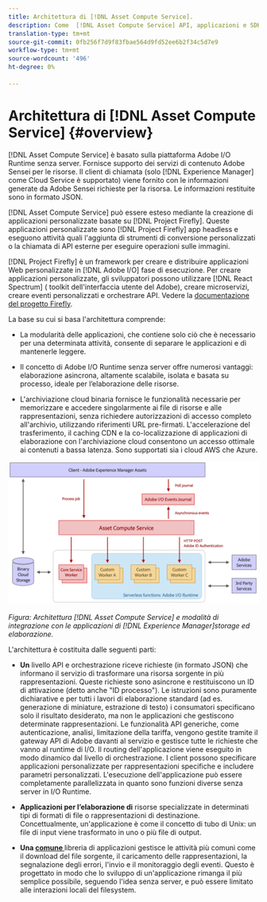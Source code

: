 ```yaml
---
title: Architettura di [!DNL Asset Compute Service].
description: Come  [!DNL Asset Compute Service] API, applicazioni e SDK funzionano insieme per fornire un servizio di elaborazione delle risorse nativo per il cloud.
translation-type: tm+mt
source-git-commit: 0fb256f7d9f83fbae564d9fd52ee6b2f34c5d7e9
workflow-type: tm+mt
source-wordcount: '496'
ht-degree: 0%

---
```



# Architettura di [!DNL Asset Compute Service] {#overview}

[!DNL Asset Compute Service] è basato sulla piattaforma Adobe I/O Runtime senza server. Fornisce  supporto dei servizi di contenuto Adobe Sensei per le risorse. Il client di chiamata (solo [!DNL Experience Manager] come Cloud Service è supportato) viene fornito con le  informazioni generate da Adobe Sensei richieste per la risorsa. Le informazioni restituite sono in formato JSON.

[!DNL Asset Compute Service] può essere esteso mediante la creazione di applicazioni personalizzate basate su  [!DNL Project Firefly]. Queste applicazioni personalizzate sono [!DNL Project Firefly] app headless e eseguono attività quali l&#39;aggiunta di strumenti di conversione personalizzati o la chiamata di API esterne per eseguire operazioni sulle immagini.

[!DNL Project Firefly] è un framework per creare e distribuire applicazioni Web personalizzate in  [!DNL Adobe I/O] fase di esecuzione. Per creare applicazioni personalizzate, gli sviluppatori possono utilizzare [!DNL React Spectrum] ( toolkit dell&#39;interfaccia utente del Adobe), creare microservizi, creare eventi personalizzati e orchestrare API. Vedere la [documentazione del progetto Firefly](https://www.adobe.io/apis/experienceplatform/project-firefly/docs.html).

La base su cui si basa l&#39;architettura comprende:

* La modularità delle applicazioni, che contiene solo ciò che è necessario per una determinata attività, consente di separare le applicazioni e di mantenerle leggere.

* Il concetto di Adobe I/O Runtime senza server offre numerosi vantaggi: elaborazione asincrona, altamente scalabile, isolata e basata su processo, ideale per l’elaborazione delle risorse.

* L&#39;archiviazione cloud binaria fornisce le funzionalità necessarie per memorizzare e accedere singolarmente ai file di risorse e alle rappresentazioni, senza richiedere autorizzazioni di accesso completo all&#39;archivio, utilizzando riferimenti URL pre-firmati. L&#39;accelerazione del trasferimento, il caching CDN e la co-localizzazione di applicazioni di elaborazione con l&#39;archiviazione cloud consentono un accesso ottimale ai contenuti a bassa latenza. Sono supportati sia i cloud AWS che Azure.

![Architettura del servizio  Asset compute](assets/architecture-diagram.png)

*Figura: Architettura  [!DNL Asset Compute Service] e modalità di integrazione con le applicazioni di  [!DNL Experience Manager]storage ed elaborazione.*

L&#39;architettura è costituita dalle seguenti parti:

* **Un** livello API e orchestrazione riceve richieste (in formato JSON) che informano il servizio di trasformare una risorsa sorgente in più rappresentazioni. Queste richieste sono asincrone e restituiscono un ID di attivazione (detto anche &quot;ID processo&quot;). Le istruzioni sono puramente dichiarative e per tutti i lavori di elaborazione standard (ad es. generazione di miniature, estrazione di testo) i consumatori specificano solo il risultato desiderato, ma non le applicazioni che gestiscono determinate rappresentazioni. Le funzionalità API generiche, come autenticazione, analisi, limitazione della tariffa, vengono gestite tramite il gateway API di Adobe  davanti al servizio e gestisce tutte le richieste che vanno al runtime di I/O. Il routing dell&#39;applicazione viene eseguito in modo dinamico dal livello di orchestrazione. I client possono specificare applicazioni personalizzate per rappresentazioni specifiche e includere parametri personalizzati. L&#39;esecuzione dell&#39;applicazione può essere completamente parallelizzata in quanto sono funzioni diverse senza server in I/O Runtime.

* **Applicazioni per l’elaborazione di** risorse specializzate in determinati tipi di formati di file o rappresentazioni di destinazione. Concettualmente, un&#39;applicazione è come il concetto di tubo di Unix: un file di input viene trasformato in uno o più file di output.

* **Una  [comune ](https://github.com/adobe/asset-compute-sdk)** libreria di applicazioni gestisce le attività più comuni come il download del file sorgente, il caricamento delle rappresentazioni, la segnalazione degli errori, l&#39;invio e il monitoraggio degli eventi. Questo è progettato in modo che lo sviluppo di un&#39;applicazione rimanga il più semplice possibile, seguendo l&#39;idea senza server, e può essere limitato alle interazioni locali del filesystem.

<!-- TBD:

* About the YAML file?
* See [https://github.com/AdobeDocs/project-firefly/blob/master/getting_started/first_app.md#5-anatomy-of-a-project-firefly-application](https://github.com/AdobeDocs/project-firefly/blob/master/getting_started/first_app.md#5-anatomy-of-a-project-firefly-application).

* minimize description to custom applications
* remove all internal stuff (e.g. Photoshop application, API Gateway) from text and diagram
* update diagram to focus on 3rd party custom applications ONLY
* Explain important transactions/handshakes?
* Flow of assets/control? See the illustration on the Nui diagrams wiki.
* Illustrations. See the SVG shared by Alex.
* Exceptions? Limitations? Call-outs? Gotchas?
* Do we want to add what basic processing is not available currently, that is expected by existing AEM customers?
-->
